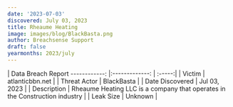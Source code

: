 ```yaml
---
date: '2023-07-03'
discovered: July 03, 2023
title: Rheaume Heating
image: images/blog/BlackBasta.png
author: Breachsense Support
draft: false
yearmonths: 2023/july
---
```



| Data Breach Report
------------:     |:-------------:    | :-----:|
| Victim      | atlanticbbn.net      | 
| Threat Actor      | BlackBasta      | 
| Date Discovered      | Jul 03, 2023      | 
| Description      | Rheaume Heating LLC is a company that operates in the Construction industry      | 
| Leak Size      | Unknown      | 

